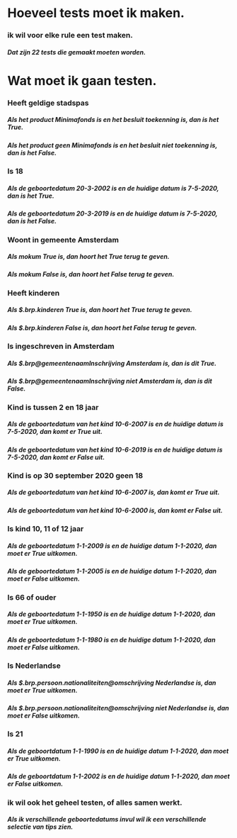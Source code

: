 # Hoeveel tests moet ik maken.

### ik wil voor elke rule een test maken. 
##### Dat zijn 22 tests die gemaakt moeten worden.


# Wat moet ik gaan testen.

### Heeft geldige stadspas
##### Als het product Minimafonds is en het besluit toekenning is, dan is het True.
##### Als het product geen Minimafonds is en het besluit niet toekenning is, dan is het False.

### Is 18
##### Als de geboortedatum 20-3-2002 is en de huidige datum is 7-5-2020, dan is het True.
##### Als de geboortedatum 20-3-2019 is en de huidige datum is 7-5-2020, dan is het False.

### Woont in gemeente Amsterdam
##### Als mokum True is, dan hoort het True terug te geven.
##### Als mokum False is, dan hoort het False terug te geven.

### Heeft kinderen
##### Als $.brp.kinderen True is, dan hoort het True terug te geven.
##### Als $.brp.kinderen False is, dan hoort het False terug te geven.

### Is ingeschreven in Amsterdam
##### Als $.brp@gemeentenaamInschrijving Amsterdam is, dan is dit True.
##### Als $.brp@gemeentenaamInschrijving niet Amsterdam is, dan is dit False.

### Kind is tussen 2 en 18 jaar
##### Als de geboortedatum van het kind 10-6-2007 is en de huidige datum is 7-5-2020, dan komt er True uit.
##### Als de geboortedatum van het kind 10-6-2019 is en de huidige datum is 7-5-2020, dan komt er False uit.

### Kind is op 30 september 2020 geen 18
##### Als de geboortedatum van het kind 10-6-2007 is, dan komt er True uit.
##### Als de geboortedatum van het kind 10-6-2000 is, dan komt er False uit.

### Is kind 10, 11 of 12 jaar
##### Als de geboortedatum 1-1-2009 is en de huidige datum 1-1-2020, dan moet er True uitkomen.
##### Als de geboortedatum 1-1-2005 is en de huidige datum 1-1-2020, dan moet er False uitkomen.

### Is 66 of ouder
##### Als de geboortedatum 1-1-1950 is en de huidige datum 1-1-2020, dan moet er True uitkomen.
##### Als de geboortedatum 1-1-1980 is en de huidige datum 1-1-2020, dan moet er False uitkomen.

### Is Nederlandse
##### Als $.brp.persoon.nationaliteiten@omschrijving Nederlandse is, dan moet er True uitkomen.
##### Als $.brp.persoon.nationaliteiten@omschrijving niet Nederlandse is, dan moet er False uitkomen.

### Is 21
##### Als de geboortdatum 1-1-1990 is en de huidige datum 1-1-2020, dan moet er True uitkomen.
##### Als de geboortdatum 1-1-2002 is en de huidige datum 1-1-2020, dan moet er False uitkomen.

### ik wil ook het geheel testen, of alles samen werkt.
##### Als ik verschillende geboortedatums invul wil ik een verschillende selectie van tips zien.

